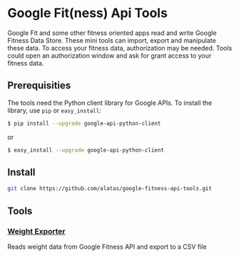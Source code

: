 # Google Fit(ness) Api Tools
Google Fit and some other fitness oriented apps read and write Google Fitness Data Store. These mini tools can import, export and manipulate these data. To access your fitness data, authorization may be needed. Tools could open an authorization window and ask for grant access to your fitness data.

## Prerequisities
The tools need the Python client library for Google APIs. To install the library, use `pip` or `easy_install`:

```bash
$ pip install --upgrade google-api-python-client
```
or
```bash
$ easy_install --upgrade google-api-python-client
```

## Install
```bash
git clone https://github.com/alatas/google-fitness-api-tools.git
```

## Tools
### [Weight Exporter](weight_export.md)
Reads weight data from Google Fitness API and export to a CSV file